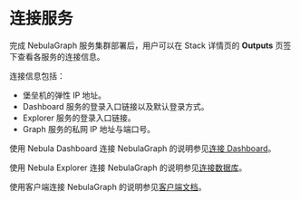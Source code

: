 # 连接服务

完成 NebulaGraph 服务集群部署后，用户可以在 Stack 详情页的 **Outputs** 页签下查看各服务的连接信息。

连接信息包括：

- 堡垒机的弹性 IP 地址。
- Dashboard 服务的登录入口链接以及默认登录方式。
- Explorer 服务的登录入口链接。
- Graph 服务的私网 IP 地址与端口号。

使用 Nebula Dashboard 连接 NebulaGraph 的说明参见[连接 Dashboard](../../../nebula-dashboard-ent/2.deploy-connect-dashboard-ent/#dashboard_2)。

使用 Nebula Explorer 连接 NebulaGraph 的说明参见[连接数据库](../../nebula-explorer/deploy-connect/ex-ug-connect.md)。

使用客户端连接 NebulaGraph 的说明参见[客户端文档](../../14.client/1.nebula-client.md)。

